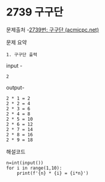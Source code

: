 # 2739 구구단

문제출처 -[2739번: 구구단 (acmicpc.net)](https://www.acmicpc.net/problem/2739)

문제 요약 

 	1. 구구단 출력

input - 

```
2
```

output-

```
2 * 1 = 2
2 * 2 = 4
2 * 3 = 6
2 * 4 = 8
2 * 5 = 10
2 * 6 = 12
2 * 7 = 14
2 * 8 = 16
2 * 9 = 18
```

해설코드 

```
n=int(input())
for i in range(1,10):
    print(f'{n} * {i} = {i*n}')
```

